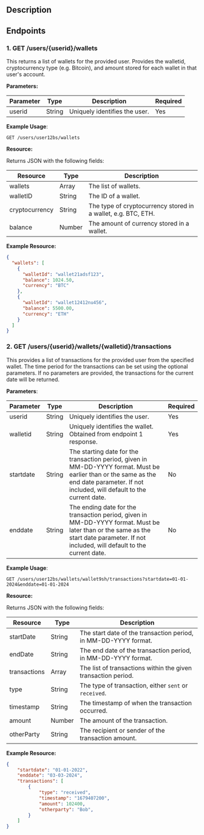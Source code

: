 ## Description

## Endpoints

### 1. GET /users/{userid}/wallets

This returns a list of wallets for the provided user. Provides the walletid, cryptocurrency type (e.g. Bitcoin), and amount stored for each wallet in that user's account.

**Parameters:**

| Parameter | Type   | Description                          | Required |
|-----------|--------|--------------------------------------|----------|
| userid    | String | Uniquely identifies the user.        | Yes      |


**Example Usage**:
```
GET /users/user12bs/wallets
```

**Resource:**

Returns JSON with the following fields:

| Resource       | Type   | Description          |
|----------------|--------|----------------------|
| wallets        | Array  | The list of wallets. |
| walletID       | String | The ID of a wallet.  |
| cryptocurrency | String | The type of cryptocurrency stored in a wallet, e.g. BTC, ETH. |
| balance        | Number | The amount of currency stored in a wallet. |

**Example Resource:**
```json
{
  "wallets": [
    {
      "walletId": "wallet21adsf123",
      "balance": 1024.50,
      "currency": "BTC"
    },
    {
      "walletId": "wallet12412nu456",
      "balance": 5500.00,
      "currency": "ETH"
    }
  ]
}
```

### 2. GET /users/{userid}/wallets/{walletid}/transactions

This provides a list of transactions for the provided user from the specified wallet. The time period for the transactions can be set using the optional parameters. If no parameters are provided, the transactions for the current date will be returned.

**Parameters**:

| Parameter | Type   | Description                          | Required |
|-----------|--------|--------------------------------------|----------|
| userid    | String | Uniquely identifies the user.        | Yes      |
| walletid  | String | Uniquely identifies the wallet. Obtained from endpoint 1 response. | Yes |
| startdate | String | The starting date for the transaction period, given in MM-DD-YYYY format. Must be earlier than or the same as the end date parameter. If not included, will default to the current date. | No |
| enddate | String | The ending date for the transaction period, given in MM-DD-YYYY format. Must be later than or the same as the start date parameter. If not included, will default to the current date. | No |

**Example Usage**:
```
GET /users/user12bs/wallets/wallet9sh/transactions?startdate=01-01-2024&enddate=01-01-2024
```
**Resource:**

Returns JSON with the following fields:

| Resource       | Type   | Description          |
|----------------|--------|----------------------|
| startDate | String | The start date of the transaction period, in MM-DD-YYYY format. |
| endDate | String | The end date of the transaction period, in MM-DD-YYYY format. |
| transactions | Array | The list of transactions within the given transaction period. |
| type | String | The type of transaction, either `sent` or `received`. |
| timestamp | String | The timestamp of when the transaction occurred. | 
| amount | Number | The amount of the transaction. |
| otherParty | String | The recipient or sender of the transaction amount. |

**Example Resource:**

```json
{
    "startdate": "01-01-2022",
    "enddate": "03-03-2024",
    "transactions": [
        {
            "type": "received",
            "timestamp": "1679407200",
            "amount": 102400,
            "otherparty": "Bob",
        }
    ]
}
```

